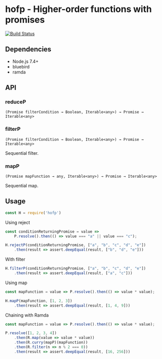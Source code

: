 # hofp - Higher-order functions with promises

[![Build Status](https://travis-ci.org/kozakvoj/hofp.svg?branch=master)](https://travis-ci.org/kozakvoj/hofp)

## Dependencies
- Node.js 7.4+
- bluebird
- ramda

## API

### reduceP
`(Promise filterCondition → Boolean, Iterable<any>) → Promise → Iterable<any>`

### filterP
`(Promise filterCondition → Boolean, Iterable<any>) → Promise → Iterable<any>`

Sequential filter.

### mapP
`(Promise mapFunction → any, Iterable<any>) → Promise → Iterable<any>`

Sequential map.

## Usage

```javascript
const H = require('hofp')
```

Using reject

```javascript
const conditionReturningPromise = value =>
    P.resolve().then(() => value === "a" || value === "c");

H.rejectP(conditionReturningPromise, ["a", "b", "c", "d", "e"])
    .then(result => assert.deepEqual(result, ["b", "d", "e"]))
```

With filter

```javascript
H.filterP(conditionReturningPromise, ["a", "b", "c", "d", "e"])
    .then(result => assert.deepEqual(result, ["a", "c"]))
```

Using map

```javascript
const mapFunction = value => P.resolve().then(() => value * value);

H.mapP(mapFunction, [1, 2, 3])
    .then(result => assert.deepEqual(result, [1, 4, 9]))
```

Chaining with Ramda
```javascript
const mapFunction = value => P.resolve().then(() => value * value);

P.resolve([1, 2, 3, 4])
    .then(R.map(value => value * value))
    .then(R.curry(mapP)(mapFunction))
    .then(R.filter(n => n % 2 === 0))
    .then(result => assert.deepEqual(result, [16, 256]))
```
